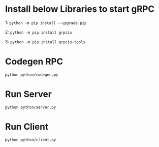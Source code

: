 # Install below Libraries to start gRPC

1:
``
python -m pip install --upgrade pip
``

2:
``
python -m pip install grpcio
``

3:
``
python -m pip install grpcio-tools
``

# Codegen RPC
``
python python/codegen.py
``

# Run Server
``
python python/server.py
``

# Run Client
``
python python/client.py
``